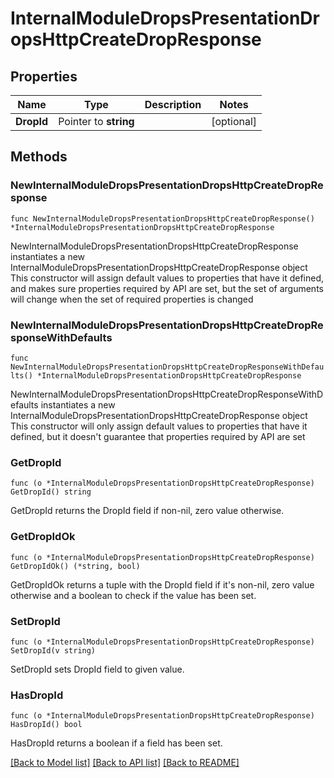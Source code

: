 # InternalModuleDropsPresentationDropsHttpCreateDropResponse

## Properties

Name | Type | Description | Notes
------------ | ------------- | ------------- | -------------
**DropId** | Pointer to **string** |  | [optional] 

## Methods

### NewInternalModuleDropsPresentationDropsHttpCreateDropResponse

`func NewInternalModuleDropsPresentationDropsHttpCreateDropResponse() *InternalModuleDropsPresentationDropsHttpCreateDropResponse`

NewInternalModuleDropsPresentationDropsHttpCreateDropResponse instantiates a new InternalModuleDropsPresentationDropsHttpCreateDropResponse object
This constructor will assign default values to properties that have it defined,
and makes sure properties required by API are set, but the set of arguments
will change when the set of required properties is changed

### NewInternalModuleDropsPresentationDropsHttpCreateDropResponseWithDefaults

`func NewInternalModuleDropsPresentationDropsHttpCreateDropResponseWithDefaults() *InternalModuleDropsPresentationDropsHttpCreateDropResponse`

NewInternalModuleDropsPresentationDropsHttpCreateDropResponseWithDefaults instantiates a new InternalModuleDropsPresentationDropsHttpCreateDropResponse object
This constructor will only assign default values to properties that have it defined,
but it doesn't guarantee that properties required by API are set

### GetDropId

`func (o *InternalModuleDropsPresentationDropsHttpCreateDropResponse) GetDropId() string`

GetDropId returns the DropId field if non-nil, zero value otherwise.

### GetDropIdOk

`func (o *InternalModuleDropsPresentationDropsHttpCreateDropResponse) GetDropIdOk() (*string, bool)`

GetDropIdOk returns a tuple with the DropId field if it's non-nil, zero value otherwise
and a boolean to check if the value has been set.

### SetDropId

`func (o *InternalModuleDropsPresentationDropsHttpCreateDropResponse) SetDropId(v string)`

SetDropId sets DropId field to given value.

### HasDropId

`func (o *InternalModuleDropsPresentationDropsHttpCreateDropResponse) HasDropId() bool`

HasDropId returns a boolean if a field has been set.


[[Back to Model list]](../README.md#documentation-for-models) [[Back to API list]](../README.md#documentation-for-api-endpoints) [[Back to README]](../README.md)


